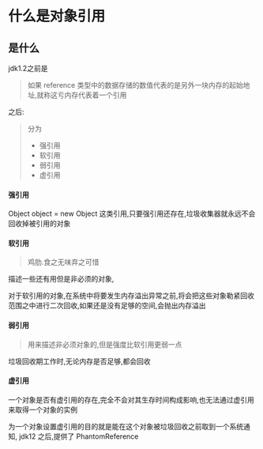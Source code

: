 # 什么是对象引用

## 是什么

jdk1.2之前是

> 如果 reference 类型中的数据存储的数值代表的是另外一块内存的起始地址,就称这亏内存代表着一个引用

之后:

> 分为
>
> - 强引用
> - 软引用
> - 弱引用
> - 虚引用

#### 强引用

Object object = new Object 这类引用,只要强引用还存在,垃圾收集器就永远不会回收掉被引用的对象

#### 软引用

> 鸡肋.食之无味弃之可惜

描述一些还有用但是非必须的对象,

对于软引用的对象,在系统中将要发生内存溢出异常之前,将会把这些对象勒紧回收范围之中进行二次回收,如果还是没有足够的空间,会抛出内存溢出

#### 弱引用

> 用来描述非必须对象的,但是强度比软引用更弱一点

垃圾回收期工作时,无论内存是否足够,都会回收

#### 虚引用

一个对象是否有虚引用的存在,完全不会对其生存时间构成影响,也无法通过虚引用来取得一个对象的实例

为一个对象设置虚引用的目的就是能在这个对象被垃圾回收之前取到一个系统通知, jdk12 之后,提供了 PhantomReference



